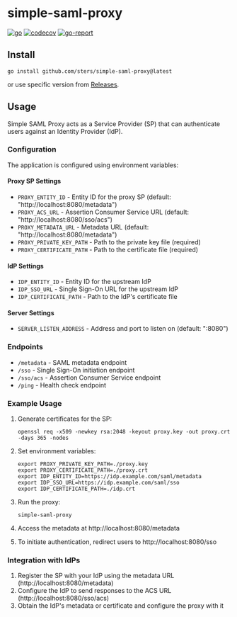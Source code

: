 # simple-saml-proxy

[![go](https://github.com/sters/simple-saml-proxy/workflows/Go/badge.svg)](https://github.com/sters/simple-saml-proxy/actions?query=workflow%3AGo)
[![codecov](https://codecov.io/gh/sters/simple-saml-proxy/branch/main/graph/badge.svg)](https://codecov.io/gh/sters/simple-saml-proxy)
[![go-report](https://goreportcard.com/badge/github.com/sters/simple-saml-proxy)](https://goreportcard.com/report/github.com/sters/simple-saml-proxy)

## Install

```shell
go install github.com/sters/simple-saml-proxy@latest
```

or use specific version from [Releases](https://github.com/sters/simple-saml-proxy/releases).

## Usage

Simple SAML Proxy acts as a Service Provider (SP) that can authenticate users against an Identity Provider (IdP).

### Configuration

The application is configured using environment variables:

#### Proxy SP Settings
- `PROXY_ENTITY_ID` - Entity ID for the proxy SP (default: "http://localhost:8080/metadata")
- `PROXY_ACS_URL` - Assertion Consumer Service URL (default: "http://localhost:8080/sso/acs")
- `PROXY_METADATA_URL` - Metadata URL (default: "http://localhost:8080/metadata")
- `PROXY_PRIVATE_KEY_PATH` - Path to the private key file (required)
- `PROXY_CERTIFICATE_PATH` - Path to the certificate file (required)

#### IdP Settings
- `IDP_ENTITY_ID` - Entity ID for the upstream IdP
- `IDP_SSO_URL` - Single Sign-On URL for the upstream IdP
- `IDP_CERTIFICATE_PATH` - Path to the IdP's certificate file

#### Server Settings
- `SERVER_LISTEN_ADDRESS` - Address and port to listen on (default: ":8080")

### Endpoints

- `/metadata` - SAML metadata endpoint
- `/sso` - Single Sign-On initiation endpoint
- `/sso/acs` - Assertion Consumer Service endpoint
- `/ping` - Health check endpoint

### Example Usage

1. Generate certificates for the SP:
   ```shell
   openssl req -x509 -newkey rsa:2048 -keyout proxy.key -out proxy.crt -days 365 -nodes
   ```

2. Set environment variables:
   ```shell
   export PROXY_PRIVATE_KEY_PATH=./proxy.key
   export PROXY_CERTIFICATE_PATH=./proxy.crt
   export IDP_ENTITY_ID=https://idp.example.com/saml/metadata
   export IDP_SSO_URL=https://idp.example.com/saml/sso
   export IDP_CERTIFICATE_PATH=./idp.crt
   ```

3. Run the proxy:
   ```shell
   simple-saml-proxy
   ```

4. Access the metadata at http://localhost:8080/metadata

5. To initiate authentication, redirect users to http://localhost:8080/sso

### Integration with IdPs

1. Register the SP with your IdP using the metadata URL (http://localhost:8080/metadata)
2. Configure the IdP to send responses to the ACS URL (http://localhost:8080/sso/acs)
3. Obtain the IdP's metadata or certificate and configure the proxy with it
